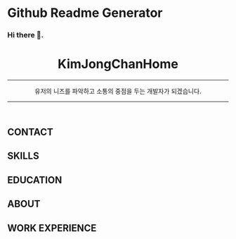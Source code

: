 # Github Readme Generator
### Hi there 👋.

<header id="header">
  <!-- 이력서 헤더 : 이름과 타이틀 작성 -->
  <h1>KimJongChanHome</h1>
  <hr>
  유저의 니즈를 파악하고 소통의 중점을 두는 개발자가 되겠습니다.
  <hr>
</header>

<main>
  <article id="mainLeft">
    <section>
      <h2>CONTACT</h2>
      <!-- 소셜 미디어를 비롯한 연락처 정보 -->
    </section>
    <section>
      <h2>SKILLS</h2>
      <!-- 자신이 잘할 수 있는 분야 -->
     </section>
     <section>
      <h2>EDUCATION</h2>
      <!-- 학력 -->
    </section>            
  </article>
  <article id="mainRight">
    <section>
     <h2>ABOUT</h2>
     <!-- 자기 소개 -->
    </section>
    <section>
      <h2>WORK EXPERIENCE</h2>
      <!-- 경력 작성 -->
    </section>
  </article>
</main>
